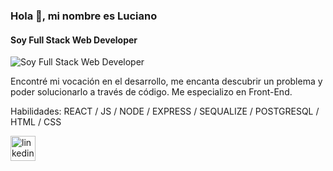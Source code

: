 ### Hola 👋, mi nombre es Luciano
#### Soy Full Stack Web Developer
![Soy Full Stack Web Developer](https://raw.githubusercontent.com/saadeghi/saadeghi/master/dino.gif)

Encontré mi vocación en el desarrollo, me encanta descubrir un problema y poder solucionarlo a través de código.
Me especializo en Front-End. 

Habilidades: REACT / JS / NODE / EXPRESS / SEQUALIZE / POSTGRESQL / HTML / CSS



[<img src='https://cdn.jsdelivr.net/npm/simple-icons@3.0.1/icons/linkedin.svg' alt='linkedin' height='40'>](https://https://www.linkedin.com/in/luciano-nicolas-pereira-dev)  

